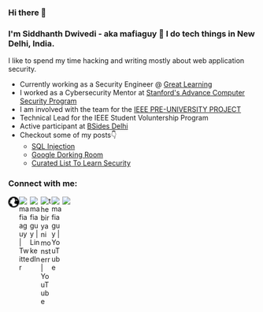 ### Hi there 👋
### I'm Siddhanth Dwivedi - aka mafiaguy 👋 I do tech things in New Delhi, India.

I like to spend my time hacking and writing mostly about web application security.
- Currently working as a Security Engineer @ [Great Learning](https://www.greatlearning.in/)
- I worked as a Cybersecurity Mentor at [Stanford's Advance Computer Security Program](https://www.greatlearning.in/online-cyber-security-course)
- I am involved with the team for the [IEEE PRE-UNIVERSITY PROJECT](https://tryengineering.org/)  
- Technical Lead for the IEEE Student Voluntership Program
- Active participant at [BSides Delhi](https://bsidesdelhi.in/)  
- Checkout some of my posts:point_down:  
  - [SQL Injection](https://securityguide.netlify.app/docs/sqlbasics) 
  - [Google Dorking Room](https://exploitguide.tech/Google-Dorking/) 
  - [Curated List To Learn Security](https://securityguide.netlify.app/docs/read) 

  
### Connect with me:  
[<img align="left" alt="siddhanth.cf" width="22px" src="https://raw.githubusercontent.com/iconic/open-iconic/master/svg/globe.svg" />][website]
[<img align="left" alt="mafiaaguy | Twitter" width="22px" src="https://cdn.jsdelivr.net/npm/simple-icons@v3/icons/twitter.svg" />][twitter]
[<img align="left" alt="mafiaguy | LinkedIn" width="22px" src="https://cdn.jsdelivr.net/npm/simple-icons@v3/icons/linkedin.svg" />][linkedin]
[<img align="left" alt="thebiryanimonsterr | YouTube" width="22px" src="https://cdn.jsdelivr.net/npm/simple-icons@v3/icons/reddit.svg" />][reddit]
[<img align="left" alt="mafiaguy | YouTube" width="22px" src="https://cdn.jsdelivr.net/npm/simple-icons@v3/icons/github.svg" />][github]  




[website]: https://siddhanth.cf/
[twitter]: https://twitter.com/mafiaaguy
[github]: https://www.github.com/mafiaguy/
[linkedin]: https://www.linkedin.com/in/mafiaguy
[reddit]: https://www.reddit.com/user/thebiryanimonsterr

![](https://komarev.com/ghpvc/?username=mafiaguy)




